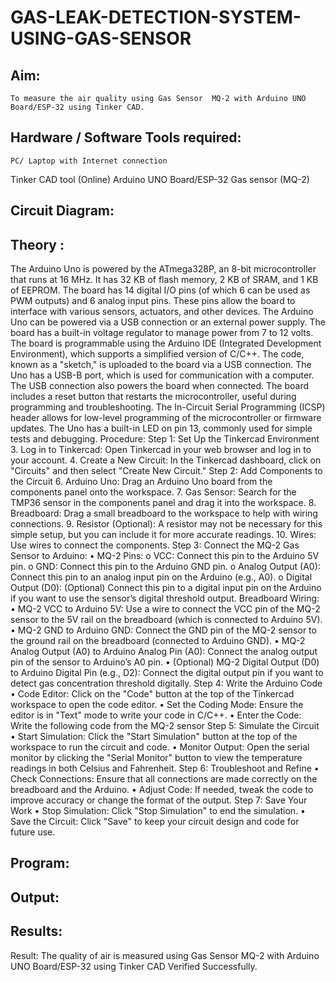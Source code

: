 # GAS-LEAK-DETECTION-SYSTEM-USING-GAS-SENSOR

## Aim:
	To measure the air quality using Gas Sensor  MQ-2 with Arduino UNO Board/ESP-32 using Tinker CAD.

## Hardware / Software Tools required:
	PC/ Laptop with Internet connection
  Tinker CAD tool (Online)
	Arduino UNO Board/ESP-32
  Gas sensor (MQ-2)
	
## Circuit Diagram:

 




## Theory :
 The Arduino Uno is powered by the ATmega328P, an 8-bit microcontroller that runs at 16 MHz. It has 32 KB of flash memory, 2 KB of SRAM, and 1 KB of EEPROM. The board 
has 14 digital I/O pins (of which 6 can be used as PWM outputs) and 6 analog input pins. These pins allow the board to interface with various sensors, actuators, and other devices.
The Arduino Uno can be powered via a USB connection or an external power supply. The board has a built-in voltage regulator to manage power from 7 to 12 volts.
The board is programmable using the Arduino IDE (Integrated Development Environment), which supports a simplified version of C/C++. The code, known as a "sketch," is uploaded to the board via a USB connection. The Uno has a USB-B port, which is used for communication with a computer. The USB connection also powers the board when connected. The board includes a reset button that restarts the microcontroller, useful during programming and troubleshooting. The In-Circuit Serial Programming (ICSP) header allows for low-level programming of the microcontroller or firmware updates. The Uno has a built-in LED on pin 13, commonly used for simple tests and debugging.
Procedure:
Step 1: Set Up the Tinkercad Environment
3.	Log in to Tinkercad: Open Tinkercad in your web browser and log in to your account.
4.	Create a New Circuit: In the Tinkercad dashboard, click on "Circuits" and then select "Create New Circuit."
Step 2: Add Components to the Circuit
6.	Arduino Uno: Drag an Arduino Uno board from the components panel onto the workspace.
7.	Gas Sensor: Search for the TMP36 sensor in the components panel and drag it into the workspace.
8.	Breadboard: Drag a small breadboard to the workspace to help with wiring connections.
9.	Resistor (Optional): A resistor may not be necessary for this simple setup, but you can include it for more accurate readings.
10.	Wires: Use wires to connect the components.
Step 3: Connect the MQ-2 Gas Sensor to Arduino:
•	MQ-2 Pins:
o	VCC: Connect this pin to the Arduino 5V pin.
o	GND: Connect this pin to the Arduino GND pin.
o	Analog Output (A0): Connect this pin to an analog input pin on the Arduino (e.g., A0).
o	Digital Output (D0): (Optional) Connect this pin to a digital input pin on the Arduino if you want to use the sensor’s digital threshold output.
Breadboard Wiring:
•	MQ-2 VCC to Arduino 5V: Use a wire to connect the VCC pin of the MQ-2 sensor to the 5V rail on the breadboard (which is connected to Arduino 5V).
•	MQ-2 GND to Arduino GND: Connect the GND pin of the MQ-2 sensor to the ground rail on the breadboard (connected to Arduino GND).
•	MQ-2 Analog Output (A0) to Arduino Analog Pin (A0): Connect the analog output pin of the sensor to Arduino’s A0 pin.
•	(Optional) MQ-2 Digital Output (D0) to Arduino Digital Pin (e.g., D2): Connect the digital output pin if you want to detect gas concentration threshold digitally.
Step 4: Write the Arduino Code
•	Code Editor: Click on the "Code" button at the top of the Tinkercad workspace to open the code editor.
•	Set the Coding Mode: Ensure the editor is in "Text" mode to write your code in C/C++.
•	Enter the Code: Write the following code from the MQ-2  sensor
Step 5: Simulate the Circuit
•	Start Simulation: Click the "Start Simulation" button at the top of the workspace to run the circuit and code.
•	Monitor Output: Open the serial monitor by clicking the "Serial Monitor" button to view the temperature readings in both Celsius and Fahrenheit.
Step 6: Troubleshoot and Refine
•	Check Connections: Ensure that all connections are made correctly on the breadboard and the Arduino.
•	Adjust Code: If needed, tweak the code to improve accuracy or change the format of the output.
Step 7: Save Your Work
•	Stop Simulation: Click "Stop Simulation" to end the simulation.
•	Save the Circuit: Click "Save" to keep your circuit design and code for future use.

## Program:

## Output:

   

## Results:


Result:
The quality of air is measured using Gas Sensor MQ-2 with Arduino UNO Board/ESP-32 using Tinker CAD Verified Successfully.
